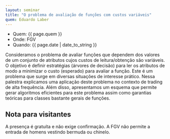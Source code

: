 ```yaml
---
layout: seminar
title: "O problema de avaliação de funções com custos variáveis"
quem: Eduardo Laber  
---
```


- Quem: {{ page.quem }}
- Onde:  FGV 
- Quando: {{ page.date | date_to_string }}

Consideramos o problema de avaliar funções que dependem dos valores de
um conjunto de atributos cujos custos de leitura/obtenção são
variáveis. O objetivo é definir estratégias (árvores de decisão) para
ler os atributos de modo a minimizar o custo (esperado) para avaliar a
função. Este é um problema que surge em diversas situações de
interesse prático. Nessa palestra explicamos uma aplicação deste
problema no contexto de trading de alta frequência. Além disso,
apresentamos um esquema que permite gerar algoritmos eficientes para
este problema assim como garantias teóricas para classes bastante
gerais de funções.


## Nota para visitantes

A presença é gratuíta e não exige confirmação. A FGV não permite a
entrada de homens vestindo bermuda ou chinelo.
